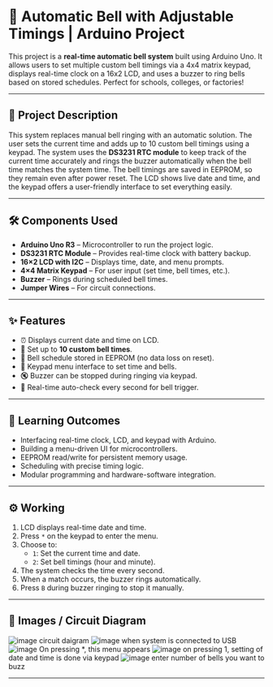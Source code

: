 # 🔔 Automatic Bell with Adjustable Timings | Arduino Project

This project is a **real-time automatic bell system** built using Arduino Uno. It allows users to set multiple custom bell timings via a 4x4 matrix keypad, displays real-time clock on a 16x2 LCD, and uses a buzzer to ring bells based on stored schedules. Perfect for schools, colleges, or factories!

---

## 📌 Project Description

This system replaces manual bell ringing with an automatic solution. The user sets the current time and adds up to 10 custom bell timings using a keypad. The system uses the **DS3231 RTC module** to keep track of the current time accurately and rings the buzzer automatically when the bell time matches the system time. The bell timings are saved in EEPROM, so they remain even after power reset. The LCD shows live date and time, and the keypad offers a user-friendly interface to set everything easily.

---

## 🛠️ Components Used

- **Arduino Uno R3** – Microcontroller to run the project logic.
- **DS3231 RTC Module** – Provides real-time clock with battery backup.
- **16×2 LCD with I2C** – Displays time, date, and menu prompts.
- **4×4 Matrix Keypad** – For user input (set time, bell times, etc.).
- **Buzzer** – Rings during scheduled bell times.
- **Jumper Wires** – For circuit connections.

---

## ✨ Features

- ⏰ Displays current date and time on LCD.
- 🔢 Set up to **10 custom bell times**.
- 💾 Bell schedule stored in EEPROM (no data loss on reset).
- 🔘 Keypad menu interface to set time and bells.
- 🔇 Buzzer can be stopped during ringing via keypad.
- 🔄 Real-time auto-check every second for bell trigger.

---

## 🧠 Learning Outcomes

- Interfacing real-time clock, LCD, and keypad with Arduino.
- Building a menu-driven UI for microcontrollers.
- EEPROM read/write for persistent memory usage.
- Scheduling with precise timing logic.
- Modular programming and hardware-software integration.

---

## ⚙️ Working

1. LCD displays real-time date and time.
2. Press `*` on the keypad to enter the menu.
3. Choose to:
   - `1`: Set the current time and date.
   - `2`: Set bell timings (hour and minute).
4. The system checks the time every second.
5. When a match occurs, the buzzer rings automatically.
6. Press `B` during buzzer ringing to stop it manually.

---

## 📸 Images / Circuit Diagram
![image](https://github.com/user-attachments/assets/8e3a0596-ae40-45c8-9483-63c436ed5445)
circuit daigram
![image](https://github.com/user-attachments/assets/ee565642-91ee-4de0-8aff-8a211bfbf943)
when system is connected to USB 
![image](https://github.com/user-attachments/assets/fc5df523-16df-43e5-99e1-bbb18d2b6bbe)
On pressing *, this menu appears
![image](https://github.com/user-attachments/assets/31c8d9ff-dd82-40d0-b6ee-e4a8581c705c)
on pressing 1, setting of date and time is done via keypad
![image](https://github.com/user-attachments/assets/a5c65f26-82b0-45d9-a4b5-b7b766b52d6c)
enter number of bells you want to buzz

---
